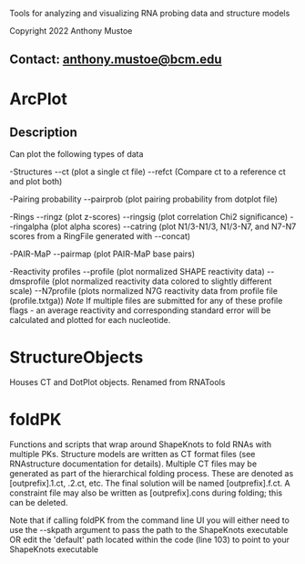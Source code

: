 Tools for analyzing and visualizing RNA probing data and structure models

Copyright 2022 Anthony Mustoe

Contact: anthony.mustoe@bcm.edu
-------------------------------


# ArcPlot

Description
-----------
Can plot the following types of data

-Structures
    --ct (plot a single ct file)
    --refct (Compare ct to a reference ct and plot both)

-Pairing probability
    --pairprob (plot pairing probability from dotplot file)

-Rings
    --ringz (plot z-scores)
    --ringsig (plot correlation Chi2 significance)
    --ringalpha (plot alpha scores)
    --catring (plot N1/3-N1/3, N1/3-N7, and N7-N7 scores from a RingFile generated with --concat)

-PAIR-MaP
    --pairmap (plot PAIR-MaP base pairs)

-Reactivity profiles
    --profile (plot normalized SHAPE reactivity data)
    --dmsprofile (plot normalized reactivity data colored to slightly different scale)
    --N7profile  (plots normalized N7G reactivity data from profile file (profile.txtga))
    *Note* If multiple files are submitted for any of these profile flags - an average
    reactivity and corresponding standard error will be calculated and plotted for each nucleotide.


# StructureObjects
Houses CT and DotPlot objects. Renamed from RNATools


# foldPK
Functions and scripts that wrap around ShapeKnots to fold RNAs with multiple PKs.
Structure models are written as CT format files (see RNAstructure documentation for details). 
Multiple CT files may be generated as part of the hierarchical folding process. 
These are denoted as [outprefix].1.ct, .2.ct, etc. The final solution will be named [outprefix].f.ct.
A constraint file may also be written as [outprefix].cons during folding; this can be deleted.

Note that if calling foldPK from the command line UI you will either need to use the --skpath
argument to pass the path to the ShapeKnots executable OR edit the 'default' path located 
within the code (line 103) to point to your ShapeKnots executable



